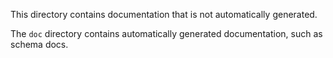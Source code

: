 This directory contains documentation that is not automatically generated.

The `doc` directory contains automatically generated documentation, such as schema docs.